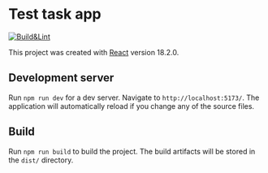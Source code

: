 # Test task app

[![Build&Lint](https://github.com/yuliya-v/react-test-task/actions/workflows/main.yml/badge.svg?branch=main)](https://github.com/yuliya-v/react-test-task/actions/workflows/main.yml)

This project was created with [React](https://react.dev) version 18.2.0.

## Development server

Run `npm run dev` for a dev server. Navigate to `http://localhost:5173/`. The application will automatically reload if you change any of the source files.

## Build

Run `npm run build` to build the project. The build artifacts will be stored in the `dist/` directory.
